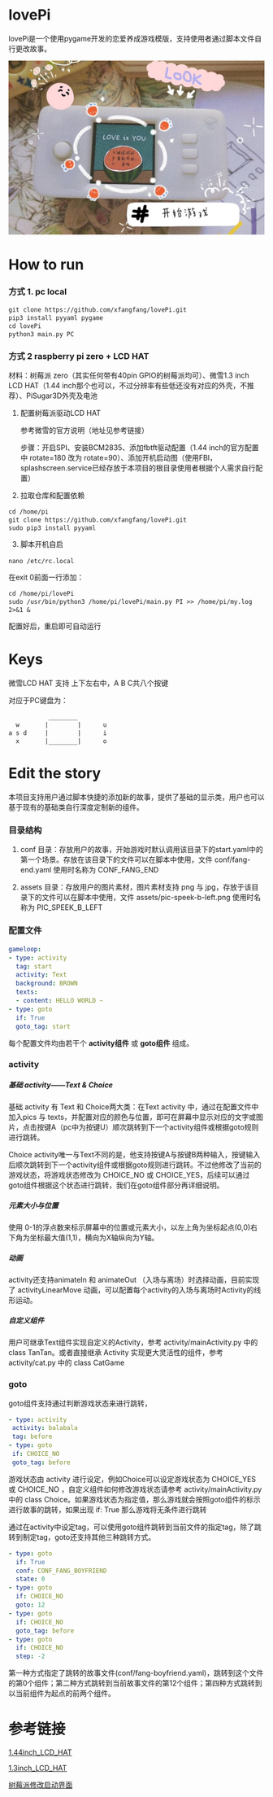 # lovePi

lovePi是一个使用pygame开发的恋爱养成游戏模版，支持使用者通过脚本文件自行更改故事。



![demo](assets/demo.jpeg)


# How to run

### 方式 1. pc local

```
git clone https://github.com/xfangfang/lovePi.git
pip3 install pyyaml pygame
cd lovePi
python3 main.py PC
```

### 方式 2 raspberry pi zero + LCD HAT

材料：树莓派 zero（其实任何带有40pin GPIO的树莓派均可）、微雪1.3 inch LCD HAT（1.44 inch那个也可以，不过分辨率有些低还没有对应的外壳，不推荐）、PiSugar3D外壳及电池

1. 配置树莓派驱动LCD HAT

   参考微雪的官方说明（地址见参考链接）

   步骤：开启SPI、安装BCM2835、添加fbtft驱动配置（1.44 inch的官方配置中 rotate=180 改为 rotate=90）、添加开机启动图（使用FBI，splashscreen.service已经存放于本项目的根目录使用者根据个人需求自行配置）

2. 拉取仓库和配置依赖

  ```
cd /home/pi
git clone https://github.com/xfangfang/lovePi.git
sudo pip3 install pyyaml
  ```

<!--默认分辨率为 240*240 适配waveshare 1.3 inch LCD HAT，如需更改分辨率请到 var.py 文件修改 HEIGHT 与 WIDTH 到新的值。-->

3. 脚本开机自启

`nano /etc/rc.local`

在exit 0前面一行添加：

```
cd /home/pi/lovePi
sudo /usr/bin/python3 /home/pi/lovePi/main.py PI >> /home/pi/my.log  2>&1 &
```

配置好后，重启即可自动运行



# Keys

微雪LCD HAT 支持 上下左右中，A B C共八个按键

对应于PC键盘为：

```
           ________
  w       |        |      u
a s d     |        |      i
  x       |________|      o

```



# Edit the story

本项目支持用户通过脚本快捷的添加新的故事，提供了基础的显示类，用户也可以基于现有的基础类自行深度定制新的组件。

### 目录结构

1. conf 目录：存放用户的故事，开始游戏时默认调用该目录下的start.yaml中的第一个场景。存放在该目录下的文件可以在脚本中使用，文件 conf/fang-end.yaml 使用时名称为 CONF_FANG_END

2. assets 目录：存放用户的图片素材，图片素材支持 png 与 jpg，存放于该目录下的文件可以在脚本中使用，文件 assets/pic-speek-b-left.png 使用时名称为 PIC_SPEEK_B_LEFT

### 配置文件

```yaml
gameloop:
- type: activity
  tag: start
  activity: Text
  background: BROWN
  texts:
  - content: HELLO WORLD ~
- type: goto
  if: True
  goto_tag: start

```

每个配置文件均由若干个 **activity组件** 或 **goto组件** 组成。

### activity

##### 基础 activity——Text & Choice

基础 activity 有 Text 和 Choice两大类：在Text activity 中，通过在配置文件中加入pics 与 texts，并配置对应的颜色与位置，即可在屏幕中显示对应的文字或图片，点击按键A（pc中为按键U）顺次跳转到下一个activity组件或根据goto规则进行跳转。

Choice activity唯一与Text不同的是，他支持按键A与按键B两种输入，按键输入后顺次跳转到下一个activity组件或根据goto规则进行跳转。不过他修改了当前的游戏状态，将游戏状态修改为 CHOICE_NO 或 CHOICE_YES，后续可以通过goto组件根据这个状态进行跳转，我们在goto组件部分再详细说明。

##### 元素大小与位置

使用 0-1的浮点数来标示屏幕中的位置或元素大小，以左上角为坐标起点(0,0)右下角为坐标最大值(1,1)，横向为X轴纵向为Y轴。

##### 动画

activity还支持animateIn 和 animateOut （入场与离场）时选择动画，目前实现了 activityLinearMove 动画，可以配置每个activity的入场与离场时Activity的线形运动。

##### 自定义组件

用户可继承Text组件实现自定义的Activity，参考 activity/mainActivity.py 中的 class TanTan。或者直接继承 Activity 实现更大灵活性的组件，参考 activity/cat.py 中的 class CatGame

### goto

goto组件支持通过判断游戏状态来进行跳转，

 ```yaml
- type: activity
  activity: balabala
  tag: before
- type: goto
  if: CHOICE_NO
  goto_tag: before
 ```

游戏状态由 activity 进行设定，例如Choice可以设定游戏状态为 CHOICE_YES 或 CHOICE_NO ，自定义组件如何修改游戏状态请参考  activity/mainActivity.py 中的 class Choice。如果游戏状态为指定值，那么游戏就会按照goto组件的标示进行故事的跳转，如果出现 if: True 那么游戏将无条件进行跳转

通过在activity中设定tag，可以使用goto组件跳转到当前文件的指定tag，除了跳转到制定tag，goto还支持其他三种跳转方式。

```yaml
- type: goto
  if: True
  conf: CONF_FANG_BOYFRIEND
  state: 0
- type: goto
  if: CHOICE_NO
  goto: 12
- type: goto
  if: CHOICE_NO
  goto_tag: before
- type: goto
  if: CHOICE_NO
  step: -2
```

第一种方式指定了跳转的故事文件(conf/fang-boyfriend.yaml)，跳转到这个文件的第0个组件；第二种方式跳转到当前故事文件的第12个组件；第四种方式跳转到以当前组件为起点的前两个组件。






# 参考链接

[1.44inch_LCD_HAT](http://www.waveshare.net/wiki/1.44inch_LCD_HAT)

[1.3inch_LCD_HAT](http://www.waveshare.net/wiki/1.3inch_LCD_HAT)

[树莓派修改启动界面](https://www.cnblogs.com/Java-Script/p/11095826.html)

